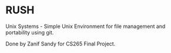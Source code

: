 # RUSH
Unix Systems - Simple Unix Environment for file management and portability using git.  
















Done by Zanif Sandy for CS265 Final Project.
